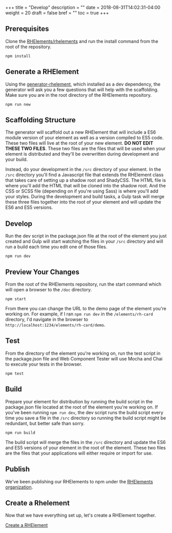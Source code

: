 +++
title = "Develop"
description = ""
date = 2018-08-31T14:02:31-04:00
weight = 20
draft = false
bref = ""
toc = true
+++

<!-- # Develop -->

## Prerequisites

Clone the [RHElements/rhelements](https://github.com/RHElements/rhelements) and run the install command from the root of the repository.

```
npm install
```

## Generate a RHElement

Using the [generator-rhelement](https://github.com/RHElements/generator-rhelement), which installed as a dev dependency, the generator will ask you a few questions that will help with the scaffolding. Make sure you are in the root directory of the RHElements repository.

```
npm run new
```

## Scaffolding Structure

The generator will scaffold out a new RHElement that will include a ES6 module version of your element as well as a version compiled to ES5 code. These two files will live at the root of your new element. **DO NOT EDIT THESE TWO FILES**. These two files are the files that will be used when your element is distributed and they'll be overwritten during development and your build.

Instead, do your development in the `/src` directory of your element. In the `/src` directory you'll find a Javascript file that extends the RHElement class that takes care of setting up a shadow root and ShadyCSS. The HTML file is where you'll add the HTML that will be cloned into the shadow root. And the CSS or SCSS file (depending on if you're using Sass) is where you'll add your styles. During the development and build tasks, a Gulp task will merge these three files together into the root of your element and will update the ES6 and ES5 versions.

## Develop

Run the dev script in the package.json file at the root of the element you just created and Gulp will start watching the files in your `/src` directory and will run a build each time you edit one of those files.

```
npm run dev
```

## Preview Your Changes

From the root of the RHElements repository, run the start command which will open a browser to the `/doc` directory.

```
npm start
```

From there you can change the URL to the demo page of the element you're working on. For example, if I ran `npm run dev` in the `/elements/rh-card` directory, I'd navigate in the browser to `http://localhost:1234/elements/rh-card/demo`.

## Test

From the directory of the element you're working on, run the test script in the package.json file and Web Component Tester will use Mocha and Chai to execute your tests in the browser.

```
npm test
```

## Build

Prepare your element for distribution by running the build script in the package.json file located at the root of the element you're working on. If you've been running `npm run dev`, the dev script runs the build script every time you save a file in the `/src` directory so running the build script might be redundant, but better safe than sorry.

```
npm run build
```

The build script will merge the files in the `/src` directory and update the ES6 and ES5 versions of your element in the root of the element. These two files are the files that your applications will either require or import for use.

## Publish

We've been publishing our RHElements to npm under the [RHElements organization](https://www.npmjs.com/org/rhelements).

## Create a Rhelement

Now that we have everything set up, let's create a RHElement together.

[Create a RHElement](/docs/create-a-rhelement/step-1.html)
